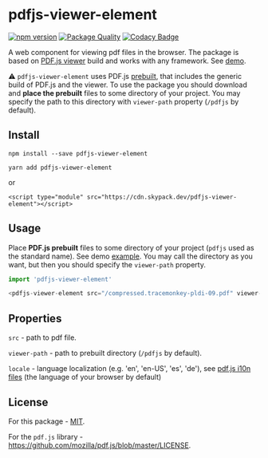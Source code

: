 # pdfjs-viewer-element

[![npm version](https://img.shields.io/npm/v/pdfjs-viewer-element?logo=npm&logoColor=fff)](https://www.npmjs.com/package/pdfjs-viewer-element)
[![Package Quality](https://packagequality.com/shield/pdfjs-viewer-element.svg)](https://packagequality.com/#?package=pdfjs-viewer-element)
[![Codacy Badge](https://app.codacy.com/project/badge/Grade/57ac3a0ca9134749a4000cc0fc3675ee)](https://www.codacy.com/gh/alekswebnet/pdfjs-viewer-element/dashboard?utm_source=github.com&amp;utm_medium=referral&amp;utm_content=alekswebnet/pdfjs-viewer-element&amp;utm_campaign=Badge_Grade)

A web component for viewing pdf files in the browser. The package is based on [PDF.js viewer](https://mozilla.github.io/pdf.js/web/viewer.html) build and works with any framework. See [demo](https://alekswebnet.github.io/pdfjs-viewer-element/index.html).

⚠️ `pdfjs-viewer-element` uses PDF.js [prebuilt](http://mozilla.github.io/pdf.js/getting_started/), that includes the generic build of PDF.js and the viewer. To use the package you should download and **place the prebuilt** files to some directory of your project. You may specify the path to this directory with `viewer-path` property (`/pdfjs` by default).

## Install
```
npm install --save pdfjs-viewer-element
```

```
yarn add pdfjs-viewer-element
```

or

```
<script type="module" src="https://cdn.skypack.dev/pdfjs-viewer-element"></script>
```

## Usage

Place **PDF.js prebuilt** files to some directory of your project (`pdfjs` used as the standard name). See demo [example](https://github.com/alekswebnet/pdfjs-viewer-element/tree/master/public). You may call the directory as you want, but then you should specify the `viewer-path` property.

```javascript
import 'pdfjs-viewer-element'
```

```javascript
<pdfjs-viewer-element src="/compressed.tracemonkey-pldi-09.pdf" viewer-path="/path-to-viewer"></pdfjs-viewer-element>
```

## Properties

`src` - path to pdf file.

`viewer-path` - path to prebuilt directory (`/pdfjs` by default).

`locale` - language localization (e.g. 'en', 'en-US', 'es', 'de'), see [pdf.js i10n files](https://github.com/mozilla/pdf.js/tree/master/l10n) (the language of your browser by default)
## License
For this package - [MIT](http://opensource.org/licenses/MIT).

For the `pdf.js` library - https://github.com/mozilla/pdf.js/blob/master/LICENSE.
